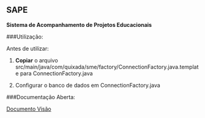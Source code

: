 ## SAPE
**Sistema de Acompanhamento de Projetos Educacionais**



###Utilização:

Antes de utilizar:

1. **Copiar** o arquivo src/main/java/com/quixada/sme/factory/ConnectionFactory.java.template para ConnectionFactory.java


2. Configurar o banco de dados em ConnectionFactory.java

###Documentação Aberta:

  [Documento Visão] 

  [Documento Visão]: <http://daringfireball.net>
  
